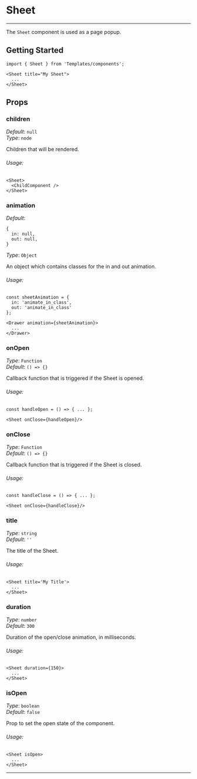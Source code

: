 # Sheet
---

The `Sheet` component is used as a page popup.

## Getting Started

```
import { Sheet } from 'Templates/components';

<Sheet title="My Sheet">
  ...
</Sheet>
```

## Props

### children

_Default_: `null`  
_Type_: `node`  

Children that will be rendered.

###### Usage:

```
<Sheet>
  <ChildComponent />
</Sheet>
```

### animation

_Default_:

```
{
  in: null,
  out: null,
}
```
_Type_: `Object`  

An object which contains classes for the in and out animation.

###### Usage:

```
const sheetAnimation = {
  in: 'animate_in_class',
  out: 'animate_in_class'
};

<Drawer animation={sheetAnimation}>
  ...
</Drawer>
```

### onOpen

_Type_: `Function`  
_Default_: `() => {}`  

Callback function that is triggered if the Sheet is opened.

###### Usage:

```
const handleOpen = () => { ... };
```
```
<Sheet onClose={handleOpen}/>
```

### onClose

_Type_: `Function`  
_Default_: `() => {}`  

Callback function that is triggered if the Sheet is closed.

###### Usage:

```
const handleClose = () => { ... };
```
```
<Sheet onClose={handleClose}/>
```

### title

_Type_: `string`  
_Default_: `''`  

The title of the Sheet.

###### Usage:
```
<Sheet title='My Title'>
  ...
</Sheet>
```

### duration

_Type_: `number`  
_Default_: `300`  

Duration of the open/close animation, in milliseconds.

###### Usage:
```
<Sheet duration={150}>
  ...
</Sheet>
```

### isOpen

_Type_: `boolean`  
_Default_: `false`  

Prop to set the open state of the component.

###### Usage:
```
<Sheet isOpen>
  ...
</Sheet>
```

---
